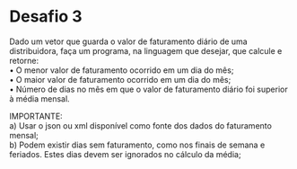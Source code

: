 # Desafio 3
Dado um vetor que guarda o valor de faturamento diário de uma distribuidora, faça um programa, na linguagem que desejar, que calcule e retorne:  
• O menor valor de faturamento ocorrido em um dia do mês;  
• O maior valor de faturamento ocorrido em um dia do mês;  
• Número de dias no mês em que o valor de faturamento diário foi superior à média mensal.  

IMPORTANTE:  
a) Usar o json ou xml disponível como fonte dos dados do faturamento mensal;  
b) Podem existir dias sem faturamento, como nos finais de semana e feriados. Estes dias devem ser ignorados no cálculo da média;  
